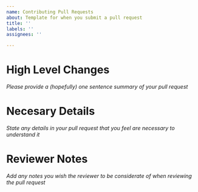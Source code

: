 ```yaml
---
name: Contributing Pull Requests
about: Template for when you submit a pull request
title: ''
labels: ''
assignees: ''

---
```


# High Level Changes
_Please provide a (hopefully) one sentence summary of your pull request_

# Necesary Details
_State any details in your pull request that you feel are necessary to understand it_

# Reviewer Notes
_Add any notes you wish the reviewer to be considerate of when reviewing the pull request_
